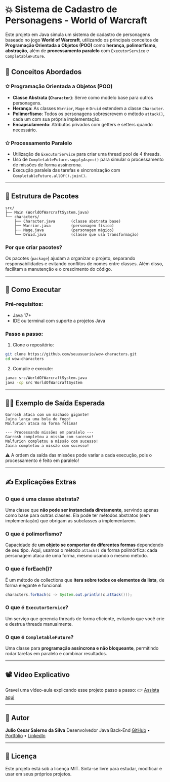 # 💥 Sistema de Cadastro de Personagens - World of Warcraft

Este projeto em Java simula um sistema de cadastro de personagens baseado no jogo **World of Warcraft**, utilizando os principais conceitos de **Programação Orientada a Objetos (POO)** como **herança, polimorfismo, abstração**, além de **processamento paralelo** com `ExecutorService` e `CompletableFuture`.

## 🧠 Conceitos Abordados

### ✩ Programação Orientada a Objetos (POO)

* **Classe Abstrata (`Character`)**: Serve como modelo base para outros personagens.
* **Herança**: As classes `Warrior`, `Mage` e `Druid` estendem a classe `Character`.
* **Polimorfismo**: Todos os personagens sobrescrevem o método `attack()`, cada um com sua própria implementação.
* **Encapsulamento**: Atributos privados com getters e setters quando necessário.

### ✩ Processamento Paralelo

* Utilização de `ExecutorService` para criar uma thread pool de 4 threads.
* Uso de `CompletableFuture.supplyAsync()` para simular o processamento de missões de forma assíncrona.
* Execução paralela das tarefas e sincronização com `CompletableFuture.allOf().join()`.

---

## 📂 Estrutura de Pacotes

```
src/
├── Main (WorldOfWarcraftSystem.java)
└── characters/
    ├── Character.java       (classe abstrata base)
    ├── Warrior.java         (personagem físico)
    ├── Mage.java            (personagem mágico)
    └── Druid.java           (classe que usa transformação)
```

### Por que criar pacotes?

Os pacotes (`package`) ajudam a organizar o projeto, separando responsabilidades e evitando conflitos de nomes entre classes. Além disso, facilitam a manutenção e o crescimento do código.

---

## 🧪 Como Executar

### Pré-requisitos:

* Java 17+
* IDE ou terminal com suporte a projetos Java

### Passo a passo:

1. Clone o repositório:

```bash
git clone https://github.com/seuusuario/wow-characters.git
cd wow-characters
```

2. Compile e execute:

```bash
javac src/WorldOfWarcraftSystem.java
java -cp src WorldOfWarcraftSystem
```

---

## 🧙‍♂️ Exemplo de Saída Esperada

```
Garrosh ataca com um machado gigante!
Jaina lança uma bola de fogo!
Malfurion ataca na forma felina!

--- Processando missões em paralelo ---
Garrosh completou a missão com sucesso!
Malfurion completou a missão com sucesso!
Jaina completou a missão com sucesso!
```

⚠️ A ordem da saída das missões pode variar a cada execução, pois o processamento é feito em paralelo!

---

## ✍️ Explicações Extras

### O que é uma classe abstrata?

Uma classe que **não pode ser instanciada diretamente**, servindo apenas como base para outras classes. Ela pode ter métodos abstratos (sem implementação) que obrigam as subclasses a implementarem.

### O que é polimorfismo?

Capacidade de **um objeto se comportar de diferentes formas** dependendo de seu tipo. Aqui, usamos o método `attack()` de forma polimórfica: cada personagem ataca de uma forma, mesmo usando o mesmo método.

### O que é forEach()?

É um método de collections que **itera sobre todos os elementos da lista**, de forma elegante e funcional:

```java
characters.forEach(c -> System.out.println(c.attack()));
```

### O que é `ExecutorService`?

Um serviço que gerencia threads de forma eficiente, evitando que você crie e destrua threads manualmente.

### O que é `CompletableFuture`?

Uma classe para **programação assíncrona e não bloqueante**, permitindo rodar tarefas em paralelo e combinar resultados.

---

## 📽️ Vídeo Explicativo

Gravei uma vídeo-aula explicando esse projeto passo a passo:
👉 [Assista aqui](https://www.youtube.com/live/Yxioa-jD4MY)

---

## 📘 Autor

**Julio Cesar Salerno da Silva**
Desenvolvedor Java Back-End
[GitHub](https://github.com/jcsalerno) • [Portfólio](https://jcsalerno.com.br) • [LinkedIn](https://linkedin.com/in/juliocesar-developer)

---

## 📜 Licença

Este projeto está sob a licença MIT.
Sinta-se livre para estudar, modificar e usar em seus próprios projetos.
